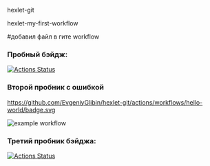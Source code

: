 hexlet-git

hexlet-my-first-workflow 

#добавил файл в гите workflow

### Пробный бэйдж:
[![Actions Status](https://github.com/EvgeniyGlibin/hexlet-git/workflows/hello-world_1/badge.svg)](https://github.com/EvgeniyGlibin/hexlet-git/actions)


### Второй пробник с ошибкой
https://github.com/EvgeniyGlibin/hexlet-git/actions/workflows/hello-world/badge.svg

![example workflow](https://github.com/EvgeniyGlibin/hexlet-git/actions/workflows/hello_world.yml/badge.svg)

### Третий пробник бэйджа:
[![Actions Status](https://github.com/EvgeniyGlibin/hexlet-git/workflows/hello-world/badge.svg)](https://github.com/EvgeniyGlibin/hexlet-git/actions)